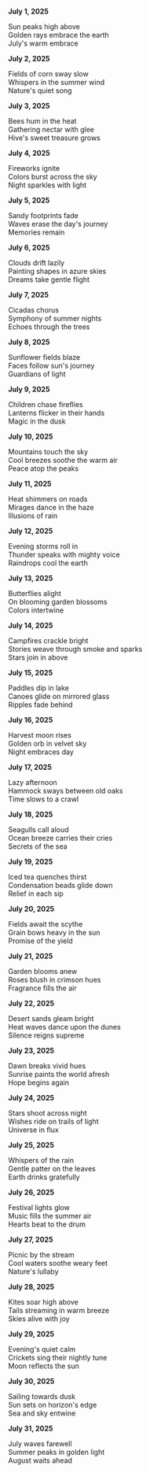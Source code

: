 **July 1, 2025**

Sun peaks high above  
Golden rays embrace the earth  
July's warm embrace

**July 2, 2025**

Fields of corn sway slow  
Whispers in the summer wind  
Nature's quiet song

**July 3, 2025**

Bees hum in the heat  
Gathering nectar with glee  
Hive's sweet treasure grows

**July 4, 2025**

Fireworks ignite  
Colors burst across the sky  
Night sparkles with light

**July 5, 2025**

Sandy footprints fade  
Waves erase the day's journey  
Memories remain

**July 6, 2025**

Clouds drift lazily  
Painting shapes in azure skies  
Dreams take gentle flight

**July 7, 2025**

Cicadas chorus  
Symphony of summer nights  
Echoes through the trees

**July 8, 2025**

Sunflower fields blaze  
Faces follow sun's journey  
Guardians of light

**July 9, 2025**

Children chase fireflies  
Lanterns flicker in their hands  
Magic in the dusk

**July 10, 2025**

Mountains touch the sky  
Cool breezes soothe the warm air  
Peace atop the peaks

**July 11, 2025**

Heat shimmers on roads  
Mirages dance in the haze  
Illusions of rain

**July 12, 2025**

Evening storms roll in  
Thunder speaks with mighty voice  
Raindrops cool the earth

**July 13, 2025**

Butterflies alight  
On blooming garden blossoms  
Colors intertwine

**July 14, 2025**

Campfires crackle bright  
Stories weave through smoke and sparks  
Stars join in above

**July 15, 2025**

Paddles dip in lake  
Canoes glide on mirrored glass  
Ripples fade behind

**July 16, 2025**

Harvest moon rises  
Golden orb in velvet sky  
Night embraces day

**July 17, 2025**

Lazy afternoon  
Hammock sways between old oaks  
Time slows to a crawl

**July 18, 2025**

Seagulls call aloud  
Ocean breeze carries their cries  
Secrets of the sea

**July 19, 2025**

Iced tea quenches thirst  
Condensation beads glide down  
Relief in each sip

**July 20, 2025**

Fields await the scythe  
Grain bows heavy in the sun  
Promise of the yield

**July 21, 2025**

Garden blooms anew  
Roses blush in crimson hues  
Fragrance fills the air

**July 22, 2025**

Desert sands gleam bright  
Heat waves dance upon the dunes  
Silence reigns supreme

**July 23, 2025**

Dawn breaks vivid hues  
Sunrise paints the world afresh  
Hope begins again

**July 24, 2025**

Stars shoot across night  
Wishes ride on trails of light  
Universe in flux

**July 25, 2025**

Whispers of the rain  
Gentle patter on the leaves  
Earth drinks gratefully

**July 26, 2025**

Festival lights glow  
Music fills the summer air  
Hearts beat to the drum

**July 27, 2025**

Picnic by the stream  
Cool waters soothe weary feet  
Nature's lullaby

**July 28, 2025**

Kites soar high above  
Tails streaming in warm breeze  
Skies alive with joy

**July 29, 2025**

Evening's quiet calm  
Crickets sing their nightly tune  
Moon reflects the sun

**July 30, 2025**

Sailing towards dusk  
Sun sets on horizon's edge  
Sea and sky entwine

**July 31, 2025**

July waves farewell  
Summer peaks in golden light  
August waits ahead
